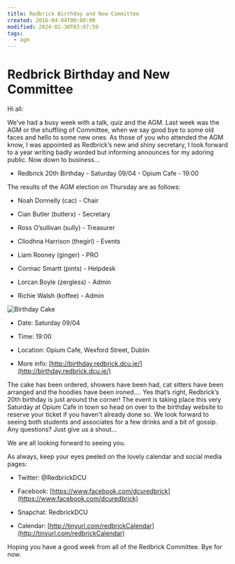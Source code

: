 ```yaml
---
title: Redbrick Birthday and New Committee
created: 2016-04-04T00:00:00
modified: 2024-01-30T03:07:59
tags:
  - agm
---
```


# Redbrick Birthday and New Committee

Hi all:

We’ve had a busy week with a talk, quiz and the AGM. Last week was the AGM or the shuffling of Committee, when we say good bye to some old faces and hello to some new ones. As those of you who attended the AGM know, I was appointed as Redbrick’s new and shiny secretary, I look forward to a year writing badly worded but informing announces for my adoring public. Now down to business…

* Redbrick 20th Birthday - Saturday 09/04 - Opium Cafe - 19:00

The results of the AGM election on Thursday are as follows:

* Noah Donnelly (cac) - Chair

* Cian Butler (butlerx) - Secretary

* Ross O’sullivan (sully) - Treasurer

* Cliodhna Harrison (thegirl) - Events

* Liam Rooney (ginger) - PRO

* Cormac Smartt (pints) - Helpdesk

* Lorcan Boyle (zergless) - Admin

* Richie Walsh (koffee) - Admin

![Birthday Cake](https://blog.redbrick.dcu.ie/post/birthday/cake.jpg)

* Date: Saturday 09/04

* Time: 19:00

* Location: Opium Cafe, Wexford Street, Dublin

* More info: [http://birthday.redbrick.dcu.ie/](http://birthday.redbrick.dcu.ie/)

The cake has been ordered, showers have been had, cat sitters have been arranged and the hoodies have been ironed…. Yes that’s right, Redbrick’s 20th birthday is just around the corner! The event is taking place this very Saturday at Opium Cafe in town so head on over to the birthday website to reserve your ticket if you haven’t already done so. We look forward to seeing both students and associates for a few drinks and a bit of gossip. Any questions? Just give us a shout…

We are all looking forward to seeing you.

As always, keep your eyes peeled on the lovely calendar and social media pages:

* Twitter: @RedbrickDCU

* Facebook: [https://www.facebook.com/dcuredbrick](https://www.facebook.com/dcuredbrick)

* Snapchat: RedbrickDCU

* Calendar: [http://tinyurl.com/redbrickCalendar](http://tinyurl.com/redbrickCalendar)

Hoping you have a good week from all of the Redbrick Committee. Bye for now.
